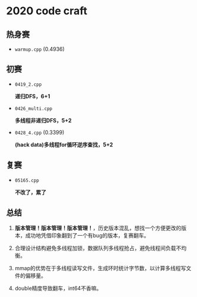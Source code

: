 <!--
 * @Author: JNJYan
 * @LastEditors: JNJYan
 * @Email: jjy20140825@gmail.com
 * @Date: 2020-04-27 16:01:49
 * @LastEditTime: 2020-05-16 20:31:14
 * @Description: Modify here please
 * @FilePath: \HUAWEI2020\README.md
--> 
# 2020 code craft
## 热身赛

- `warmup.cpp` (0.4936)

## 初赛

- `0419_2.cpp`

    **递归DFS，6+1**

- `0426_multi.cpp`

    **多线程非递归DFS，5+2**

- `0428_4.cpp` (0.3399)

    **(hack data)多线程for循环逆序查找，5+2**

## 复赛

- `05165.cpp`

    **不改了，累了**

## 总结

1. **版本管理！版本管理！版本管理！**，历史版本混乱，想找一个方便更改的版本，成功地凭借印象翻到了一个有bug的版本，复赛翻车。

2. 合理设计结构避免多线程加锁，数据队列多线程抢占，避免线程间负载不均衡。

3. mmap的优势在于多线程读写文件，生成环时统计字节数，以计算多线程写文件的偏移量。

4. double精度导致翻车，int64不香嘛。